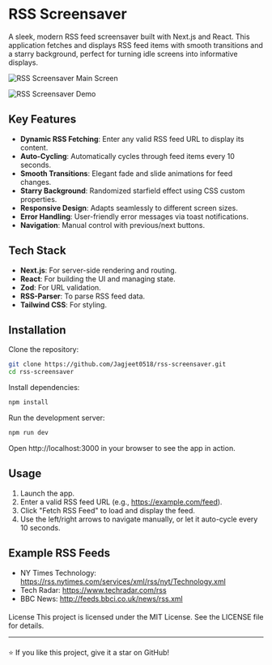 # RSS Screensaver

A sleek, modern RSS feed screensaver built with Next.js and React. This application fetches and displays RSS feed items with smooth transitions and a starry background, perfect for turning idle screens into informative displays.

![RSS Screensaver Main Screen](https://ik.imagekit.io/snippy/rss-screensaver-main.png)

![RSS Screensaver Demo](https://ik.imagekit.io/snippy/rss-screensaver-demo.png)  

## Key Features
- **Dynamic RSS Fetching**: Enter any valid RSS feed URL to display its content.
- **Auto-Cycling**: Automatically cycles through feed items every 10 seconds.
- **Smooth Transitions**: Elegant fade and slide animations for feed changes.
- **Starry Background**: Randomized starfield effect using CSS custom properties.
- **Responsive Design**: Adapts seamlessly to different screen sizes.
- **Error Handling**: User-friendly error messages via toast notifications.
- **Navigation**: Manual control with previous/next buttons.

## Tech Stack
- **Next.js**: For server-side rendering and routing.
- **React**: For building the UI and managing state.
- **Zod**: For URL validation.
- **RSS-Parser**: To parse RSS feed data.
- **Tailwind CSS**: For styling.

## Installation

Clone the repository:
   ```bash
   git clone https://github.com/Jagjeet0518/rss-screensaver.git
   cd rss-screensaver
   ```

Install dependencies:
   ```bash
   npm install
   ```

Run the development server:
   ```bash
   npm run dev
   ```
   Open http://localhost:3000 in your browser to see the app in action.

## Usage
 1. Launch the app.
 2. Enter a valid RSS feed URL (e.g., https://example.com/feed).
 3. Click "Fetch RSS Feed" to load and display the feed.
 4. Use the left/right arrows to navigate manually, or let it auto-cycle every 10 seconds.

## Example RSS Feeds
- NY Times Technology: https://rss.nytimes.com/services/xml/rss/nyt/Technology.xml
- Tech Radar: https://www.techradar.com/rss
- BBC News: http://feeds.bbci.co.uk/news/rss.xml

####
License
This project is licensed under the MIT License. See the LICENSE file for details.

---
####
⭐ If you like this project, give it a star on GitHub!